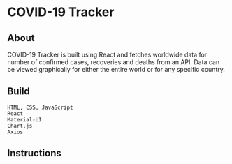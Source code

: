 # COVID-19 Tracker

## About

COVID-19 Tracker is built using React and fetches worldwide data for number of confirmed cases, recoveries and deaths from an API.
Data can be viewed graphically for either the entire world or for any specific country.

## Build

`HTML, CSS, JavaScript`  
`React`    
`Material-UI`  
`Chart.js`  
`Axios`  
  

## Instructions

